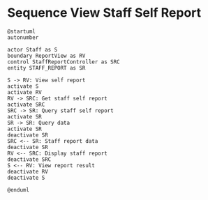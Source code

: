 # Sequence View Staff Self Report

```plantuml
@startuml
autonumber

actor Staff as S
boundary ReportView as RV
control StaffReportController as SRC
entity STAFF_REPORT as SR

S -> RV: View self report
activate S
activate RV
RV -> SRC: Get staff self report
activate SRC
SRC -> SR: Query staff self report
activate SR
SR -> SR: Query data
activate SR
deactivate SR
SRC <-- SR: Staff report data
deactivate SR
RV <-- SRC: Display staff report
deactivate SRC
S <-- RV: View report result
deactivate RV
deactivate S

@enduml
```

<!-- diagram id="sequence-view-staff-self-report-view-staff-self-report" -->
